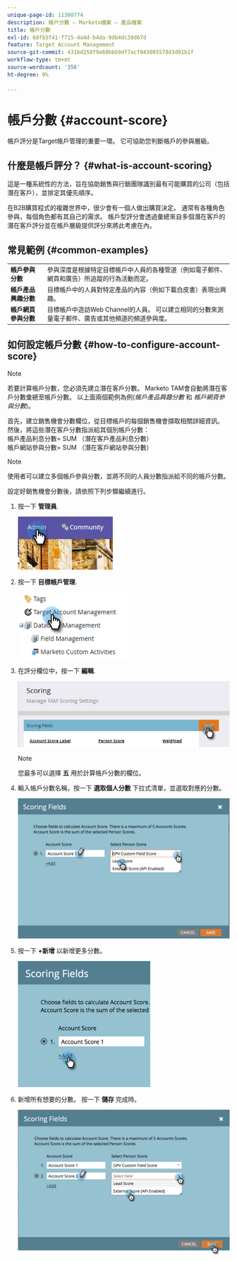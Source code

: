 ```yaml
---
unique-page-id: 11380774
description: 帳戶分數 — Marketo檔案 — 產品檔案
title: 帳戶分數
exl-id: 68fb5f41-f715-4a4d-b4da-9db4dc38d67d
feature: Target Account Management
source-git-commit: 431bd258f9a68bbb9df7acf043085578d3d91b1f
workflow-type: tm+mt
source-wordcount: '356'
ht-degree: 0%

---
```


# 帳戶分數 {#account-score}

帳戶評分是Target帳戶管理的重要一環。 它可協助您判斷帳戶的參與層級。

## 什麼是帳戶評分？ {#what-is-account-scoring}

這是一種系統性的方法，旨在協助銷售與行銷團隊識別最有可能購買的公司（包括潛在客戶），並排定其優先順序。

在B2B購買程式的複雜世界中，很少會有一個人做出購買決定。 通常有各種角色參與，每個角色都有其自己的需求。 帳戶型評分會透過彙總來自多個潛在客戶的潛在客戶評分並在帳戶層級提供評分來將此考慮在內。

## 常見範例 {#common-examples}

<table> 
 <tbody>
  <tr>
   <td><strong>帳戶參與分數</strong></td> 
   <td>參與深度是根據特定目標帳戶中人員的各種管道（例如電子郵件、網頁和廣告）所追蹤的行為活動而定。</td>
  </tr>
  <tr>
   <td><strong>帳戶產品興趣分數</strong></td>
   <td>目標帳戶中的人員對特定產品的內容（例如下載白皮書）表現出興趣。</td> 
  </tr>
  <tr>
   <td><strong>帳戶網頁參與分數</strong></td>
   <td>目標帳戶中造訪Web Channel的人員。 可以建立相同的分數來測量電子郵件、廣告或其他頻道的頻道參與度。</td> 
  </tr>
 </tbody>
</table>

## 如何設定帳戶分數 {#how-to-configure-account-score}

>[!NOTE]
>
>若要計算帳戶分數，您必須先建立潛在客戶分數。 Marketo TAM會自動將潛在客戶分數彙總至帳戶分數。 以上面兩個範例為例(_帳戶產品興趣分數_ 和 _帳戶網頁參與分數_)。
>
>首先，建立銷售機會分數欄位，從目標帳戶的每個銷售機會擷取相關詳細資訊。\
>然後，將這些潛在客戶分數指派給其個別帳戶分數：\
>帳戶產品利息分數= SUM （潛在客戶產品利息分數）\
>帳戶網站參與分數= SUM （潛在客戶網站參與分數）

>[!NOTE]
>
>使用者可以建立多個帳戶參與分數，並將不同的人員分數指派給不同的帳戶分數。

設定好銷售機會分數後，請依照下列步驟繼續進行。

1. 按一下 **管理員**.

   ![](assets/one-1.png)

1. 按一下 **目標帳戶管理**.

   ![](assets/account-score-2.png)

1. 在評分欄位中，按一下 **編輯**.

   ![](assets/account-score-3.png)

   >[!NOTE]
   >
   >您最多可以選擇 **五** 用於計算帳戶分數的欄位。

1. 輸入帳戶分數名稱，按一下 **選取個人分數** 下拉式清單，並選取對應的分數。

   ![](assets/four.png)

1. 按一下 **+新增** 以新增更多分數。

   ![](assets/five.png)

1. 新增所有想要的分數。 按一下 **儲存** 完成時。

   ![](assets/six.png)
